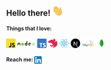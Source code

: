 ## Hello there! <img src="https://raw.githubusercontent.com/ABSphreak/ABSphreak/master/gifs/Hi.gif" width="30">  

#### Things that I love:

<p float="left">
<img height="25" src="./images/javascript.png" alt="JavaScript" title="JavaScript" />
<img height="25" src="./images/nodejs.png" alt="Node.js" title="Node.js" />
<img height="25" src="./images/typescript.png" alt="TypeScript" title="TypeScript" />
<img height="25" src="./images/nest.png" alt="NestJS" title="NestJS" />
<img height="25" src="./images/react.png" alt="React and React Native" title="React and React Native" />
<img height="25" src="./images/next.png" alt="NextJS" title="NextJS" />
<img height="25" src="./images/mysql.png" alt="MySQL" title="MySQL" />
<img height="25" src="./images/mongodb.png" alt="MongoDB" title="MongoDB" />
</p>

#### Reach me: <a href="https://www.linkedin.com/in/gabrielsb" target="_blank"><img align="center" height="20" src="./images/linkedin.png" alt="LinkedIn" /></a>
